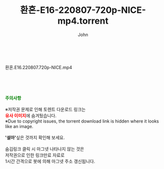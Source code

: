 ﻿---
layout: post
title:  "환혼-E16-220807-720p-NICE-mp4.torrent"
author: John
categories: [ 드라마 ]
tags: [  ]
image:  
description: "환혼-E16-220807-720p-NICE-mp4 torrent 정보 공유"
toc: true
toc_sticky: true
---

<br>
<div class="view-img">
<a class="view_image" href="https://www.torrentmobile61.com/bbs/view_image.php?fn=%2Fdata%2Ffile%2Fdrama%2F3735182707_Mj7POXtf_96c2ff0aded0f35caba927574717ea013eb08c7d.jpg" target="_blank"><img alt="" class="img-tag" content="https://www.torrentmobile61.com/data/file/drama/3735182707_Mj7POXtf_96c2ff0aded0f35caba927574717ea013eb08c7d.jpg" itemprop="image" src="https://www.torrentmobile61.com/data/file/drama/3735182707_Mj7POXtf_96c2ff0aded0f35caba927574717ea013eb08c7d.jpg"/></a></div><div class="view-content" itemprop="description">
<p>환혼.E16.220807.720p-NICE.mp4<br/></p> </div>
    
<br><br><br>
<p data-ke-size="size16"><b><span style="color: green;">주의사항</span></b><br /><br />※저작권 문제로 인해 토렌트 다운로드 링크는<br /><b><span style="color: red;">유사 이미지</span></b>에 숨겨뒀습니다.<br />※Due to copyright issues, the torrent download link is hidden where it looks like an image.<br /><br /><b>'설마'</b>싶은 것까지 확인해 보세요.<br /><br />숨김링크 클릭 시 마그넷 나타나지 않는 것은<br />저작권으로 인한 링크만료 자료로<br />1시간 간격으로 봇에 의해 마그넷 주소 갱신됩니다.</p>
